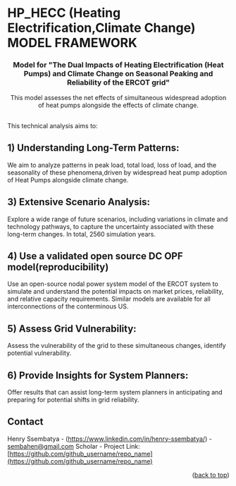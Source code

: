 # HP_HECC (Heating Electrification,Climate Change) MODEL FRAMEWORK

<div align="center">
<h3 align="center">Model for "The Dual Impacts of Heating Electrification (Heat Pumps) and Climate Change on Seasonal Peaking and Reliability of the ERCOT grid"</h3>

  <p align="center">
    This model assesses the net effects of simultaneous widespread adoption of heat pumps alongside the effects of climate change.
    </p>
    
</div>

<!-- ABOUT THE PROJECT -->
## 
This technical analysis aims to:

## 1) Understanding Long-Term Patterns:
   We aim to analyze patterns in peak load, total load, loss of load, and the seasonality of these phenomena,driven by widespread heat pump adoption of Heat Pumps alongside climate change.

## 3) Extensive Scenario Analysis:
  Explore a wide range of future scenarios, including variations in climate and technology pathways, to capture the uncertainty associated with these long-term changes. In total, 2560 simulation years.

## 4) Use a validated open source DC OPF model(reproducibility)
  Use an open-source nodal power system model of the ERCOT system to simulate and understand the potential impacts on market prices, reliability, and relative   capacity requirements. Similar models are available for all interconnections of the conterminous US.

## 5) Assess Grid Vulnerability:
   Assess the vulnerability of the grid to these simultaneous changes, identify potential vulnerability.

## 6) Provide Insights for System Planners:
  Offer results that can assist long-term system planners in anticipating and preparing for potential shifts in grid reliability.




<!-- CONTACT -->
## Contact

Henry Ssembatya - (https://www.linkedin.com/in/henry-ssembatya/) - sembahen@gmail.com
Scholar -
Project Link: [https://github.com/github_username/repo_name](https://github.com/github_username/repo_name)

<p align="right">(<a href="#readme-top">back to top</a>)</p>
